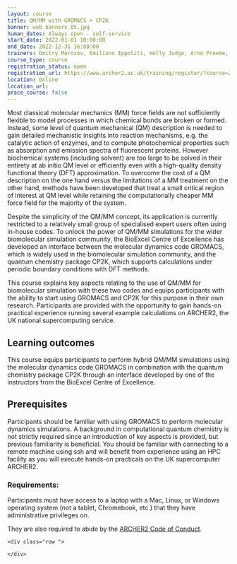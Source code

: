 ```yaml
---
layout: course
title: QM/MM with GROMACS + CP2K
banner: web_banners_05.jpg 
human_dates: Always open - self-service 
start_date: 2022-01-01 10:00:00
end_date: 2022-12-31 16:00:00
trainers: Dmitry Morozov, Emiliano Ippoliti, Holly Judge, Arno Proeme, and Julien Sindt
course_type: course
registration_status: open
registration_url: https://www.archer2.ac.uk/training/register/?course=220000-gromacs-self-service
location: Online
location_url:
prace_course: false
---
```



Most classical molecular mechanics (MM) force fields are not sufficiently flexible to model processes in which chemical bonds are broken or formed. Instead, some level of quantum mechanical (QM) description is needed to gain detailed mechanistic insights into reaction mechanisms, e.g. the catalytic action of enzymes, and to compute photochemical properties such as absorption and emission spectra of fluorescent proteins. However biochemical systems (including solvent) are too large to be solved in their entirety at ab initio QM level or efficiently even with a high-quality density functional theory (DFT) approximation. To overcome the cost of a QM description on the one hand versus the limitations of a MM treatment on the other hand, methods have been developed that treat a small critical region of interest at QM level while retaining the computationally cheaper MM force field for the majority of the system.

Despite the simplicity of the QM/MM concept, its application is currently restricted to a relatively small group of specialised expert users often using in-house codes. To unlock the power of QM/MM simulations for the wider biomolecular simulation community, the BioExcel Centre of Excellence has developed an interface between the molecular dynamics code GROMACS, which is widely used in the biomolecular simulation community, and the quantum chemistry package CP2K, which supports calculations under periodic boundary conditions with DFT methods.

This course explains key aspects relating to the use of QM/MM for biomolecular simulation with these two codes and equips participants with the ability to start using GROMACS and CP2K for this purpose in their own research. Participants are provided with the opportunity to gain hands-on practical experience running several example calculations on ARCHER2, the UK national supercomputing service.

## Learning outcomes

This course equips participants to perform hybrid QM/MM simulations using the molecular dynamics code GROMACS in combination with the quantum chemistry package CP2K through an interface developed by one of the instructors from the BioExcel Centre of Excellence.

## Prerequisites

Participants should be familiar with using GROMACS to perform molecular dynamics simulations. A background in computational quantum chemistry is not strictly required since an introduction of key aspects is provided, but previous familiarity is beneficial. You should be familiar with connecting to a remote machine using ssh and will benefit from experience using an HPC facility as you will execute hands-on practicals on the UK supercomputer ARCHER2.


### Requirements:

Participants must have access to a laptop with a Mac, Linux, or Windows operating system (not a tablet, Chromebook, etc.) that they have administrative privileges on.

They are also required to abide by the [ARCHER2  Code of Conduct](../../../about/policies/code-of-conduct.html). 




<section id="service">

<!-- 

<h2><a name="materials">Course materials</a></h2>
 -->


    <div class="row ">	

<!-- 		
      <div class="col-xs-6 col-sm-4">
        <a class="ar2_linkbox ar2_linkbox-green" 
          href="   ">
          <strong>Course materials</strong>         
        </a>
      </div>
 -->

<!--  
      <div class="col-xs-6 col-sm-4">
        <a class="ar2_linkbox ar2_linkbox-teal" 
          href="https://pad.archer2.ac.uk/p/NNNNNN-xxxxxxx">
          <strong>Course Chat</strong>       
        </a>
      </div>
		
 -->
 	</div>
		
		
					


<!-- 		
<h2><a name="videos">Videos</a></h2>

<h3>Session 1</h3>

<div>
	<iframe title="Video" width="560" height="315" src="https://www.youtube.com/embed/xxxxxxxxxxx" frameborder="0" allow="accelerometer; autoplay; encrypted-media; gyroscope; picture-in-picture" allowfullscreen></iframe>
</div>

 -->





<!-- 
<h2><a name="feedback">Feedback</a></h2>


    <div class="row ">	

      <div class="col-xs-6 col-sm-4">
        <a class="ar2_linkbox ar2_linkbox-teal" 

           href="../../feedback/?course=210000-openmp-self-service" 
 

		>
          <strong>Feedback</strong><br/>
          Please let us know what was great about this course and anything we can improve
        </a>
      </div>
    </div>
		
 -->		

 
</section>


